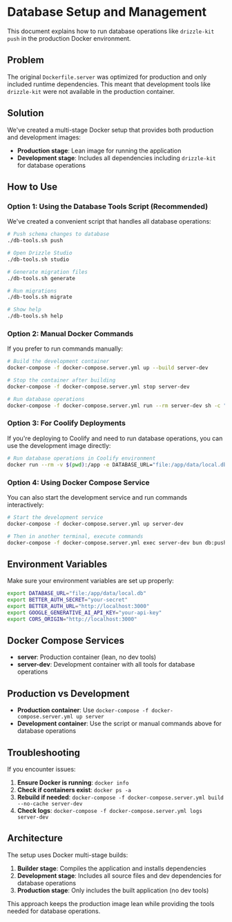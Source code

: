 # Database Setup and Management

This document explains how to run database operations like `drizzle-kit push` in the production Docker environment.

## Problem

The original `Dockerfile.server` was optimized for production and only included runtime dependencies. This meant that development tools like `drizzle-kit` were not available in the production container.

## Solution

We've created a multi-stage Docker setup that provides both production and development images:

- **Production stage**: Lean image for running the application
- **Development stage**: Includes all dependencies including `drizzle-kit` for database operations

## How to Use

### Option 1: Using the Database Tools Script (Recommended)

We've created a convenient script that handles all database operations:

```bash
# Push schema changes to database
./db-tools.sh push

# Open Drizzle Studio
./db-tools.sh studio

# Generate migration files
./db-tools.sh generate

# Run migrations
./db-tools.sh migrate

# Show help
./db-tools.sh help
```

### Option 2: Manual Docker Commands

If you prefer to run commands manually:

```bash
# Build the development container
docker-compose -f docker-compose.server.yml up --build server-dev

# Stop the container after building
docker-compose -f docker-compose.server.yml stop server-dev

# Run database operations
docker-compose -f docker-compose.server.yml run --rm server-dev sh -c "cd /app && bun db:push"
```

### Option 3: For Coolify Deployments

If you're deploying to Coolify and need to run database operations, you can use the development image directly:

```bash
# Run database operations in Coolify environment
docker run --rm -v $(pwd):/app -e DATABASE_URL="file:/app/data/local.db" -e BETTER_AUTH_SECRET=${BETTER_AUTH_SECRET} -e BETTER_AUTH_URL=${BETTER_AUTH_URL} -e GOOGLE_GENERATIVE_AI_API_KEY=${GOOGLE_GENERATIVE_AI_API_KEY} -e CORS_ORIGIN=${CORS_ORIGIN} your-image-name bun db:push
```

### Option 4: Using Docker Compose Service

You can also start the development service and run commands interactively:

```bash
# Start the development service
docker-compose -f docker-compose.server.yml up server-dev

# Then in another terminal, execute commands
docker-compose -f docker-compose.server.yml exec server-dev bun db:push
```

## Environment Variables

Make sure your environment variables are set up properly:

```bash
export DATABASE_URL="file:/app/data/local.db"
export BETTER_AUTH_SECRET="your-secret"
export BETTER_AUTH_URL="http://localhost:3000"
export GOOGLE_GENERATIVE_AI_API_KEY="your-api-key"
export CORS_ORIGIN="http://localhost:3000"
```

## Docker Compose Services

- **server**: Production container (lean, no dev tools)
- **server-dev**: Development container with all tools for database operations

## Production vs Development

- **Production container**: Use `docker-compose -f docker-compose.server.yml up server`
- **Development container**: Use the script or manual commands above for database operations

## Troubleshooting

If you encounter issues:

1. **Ensure Docker is running**: `docker info`
2. **Check if containers exist**: `docker ps -a`
3. **Rebuild if needed**: `docker-compose -f docker-compose.server.yml build --no-cache server-dev`
4. **Check logs**: `docker-compose -f docker-compose.server.yml logs server-dev`

## Architecture

The setup uses Docker multi-stage builds:

1. **Builder stage**: Compiles the application and installs dependencies
2. **Development stage**: Includes all source files and dev dependencies for database operations
3. **Production stage**: Only includes the built application (no dev tools)

This approach keeps the production image lean while providing the tools needed for database operations.
